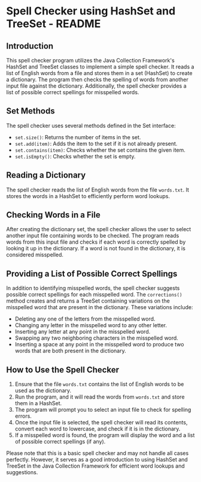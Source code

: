 # Spell Checker using HashSet and TreeSet - README

## Introduction
This spell checker program utilizes the Java Collection Framework's HashSet and TreeSet classes to implement a simple spell checker. It reads a list of English words from a file and stores them in a set (HashSet) to create a dictionary. The program then checks the spelling of words from another input file against the dictionary. Additionally, the spell checker provides a list of possible correct spellings for misspelled words.

## Set Methods
The spell checker uses several methods defined in the Set interface:
- `set.size()`: Returns the number of items in the set.
- `set.add(item)`: Adds the item to the set if it is not already present.
- `set.contains(item)`: Checks whether the set contains the given item.
- `set.isEmpty()`: Checks whether the set is empty.

## Reading a Dictionary
The spell checker reads the list of English words from the file `words.txt`. It stores the words in a HashSet to efficiently perform word lookups.

## Checking Words in a File
After creating the dictionary set, the spell checker allows the user to select another input file containing words to be checked. The program reads words from this input file and checks if each word is correctly spelled by looking it up in the dictionary. If a word is not found in the dictionary, it is considered misspelled.

## Providing a List of Possible Correct Spellings
In addition to identifying misspelled words, the spell checker suggests possible correct spellings for each misspelled word. The `corrections()` method creates and returns a TreeSet containing variations on the misspelled word that are present in the dictionary. These variations include:
- Deleting any one of the letters from the misspelled word.
- Changing any letter in the misspelled word to any other letter.
- Inserting any letter at any point in the misspelled word.
- Swapping any two neighboring characters in the misspelled word.
- Inserting a space at any point in the misspelled word to produce two words that are both present in the dictionary.

## How to Use the Spell Checker
1. Ensure that the file `words.txt` contains the list of English words to be used as the dictionary.
2. Run the program, and it will read the words from `words.txt` and store them in a HashSet.
3. The program will prompt you to select an input file to check for spelling errors.
4. Once the input file is selected, the spell checker will read its contents, convert each word to lowercase, and check if it is in the dictionary.
5. If a misspelled word is found, the program will display the word and a list of possible correct spellings (if any).

Please note that this is a basic spell checker and may not handle all cases perfectly. However, it serves as a good introduction to using HashSet and TreeSet in the Java Collection Framework for efficient word lookups and suggestions.
